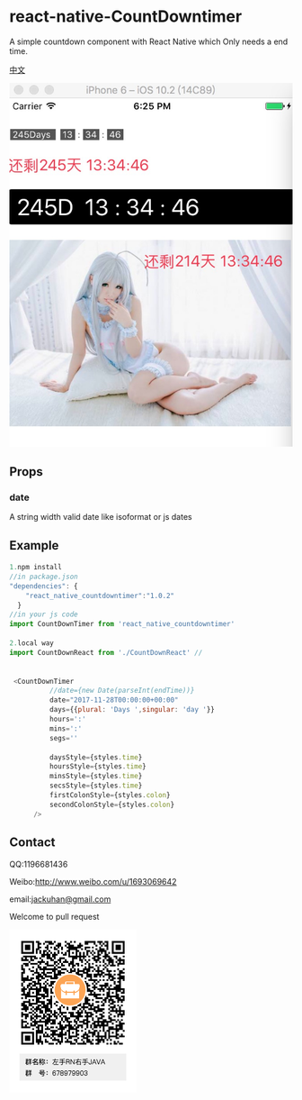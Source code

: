 # react-native-CountDowntimer
A simple countdown component with React Native which Only needs a end time.

[中文](https://github.com/jackuhan/react-native-CountDowntimer/blob/master/README-CH.md)

<img src="art.png" alt="art">

## Props
### date
A string width valid date like isoformat or js dates

## Example
``` javascript
1.npm install
//in package.json
"dependencies": {
    "react_native_countdowntimer":"1.0.2"
  }
//in your js code
import CountDownTimer from 'react_native_countdowntimer' 

2.local way
import CountDownReact from './CountDownReact' //


 <CountDownTimer
          //date={new Date(parseInt(endTime))}
          date="2017-11-28T00:00:00+00:00"
          days={{plural: 'Days ',singular: 'day '}}
          hours=':'
          mins=':'
          segs=''

          daysStyle={styles.time}
          hoursStyle={styles.time}
          minsStyle={styles.time}
          secsStyle={styles.time}
          firstColonStyle={styles.colon}
          secondColonStyle={styles.colon}
      />

```

## Contact

QQ:1196681436

Weibo:http://www.weibo.com/u/1693069642

email:jackuhan@gmail.com

Welcome to pull request

<img src="my-qq-group.png" alt="art">


